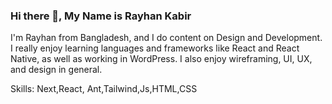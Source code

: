 ### Hi there 👋, My Name is Rayhan Kabir

I'm Rayhan from Bangladesh, and I do content on Design and Development. I really enjoy learning languages and frameworks like React and React Native, as well as working in WordPress. I also enjoy wireframing, UI, UX, and design in general.

Skills: Next,React, Ant,Tailwind,Js,HTML,CSS
